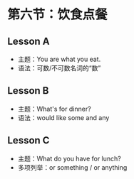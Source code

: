 # 第六节：饮食点餐

## Lesson A

- 主题：You are what you eat.
- 语法：可数/不可数名词的“数”

## Lesson B

- 主题：What's for dinner?
- 语法：would like some and any

## Lesson C

- 主题：What do you have for lunch?
- 多项列举：or something / or anything
